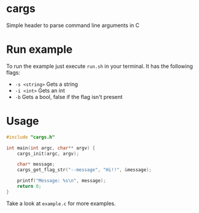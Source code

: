 # cargs

Simple header to parse command line arguments in C

# Run example

To run the example just execute `run.sh` in your terminal.
It has the following flags:
 * `-s <string>` Gets a string
 * `-i <int>` Gets an int
 * `-b` Gets a bool, false if the flag isn't present

# Usage

```C
#include "cargs.h"

int main(int argc, char** argv) {
	cargs_init(argc, argv);

	char* message;
	cargs_get_flag_str("--message", "Hi!!", &message);

	printf("Message: %s\n", message);
	return 0;
}
```

Take a look at `example.c` for more examples.